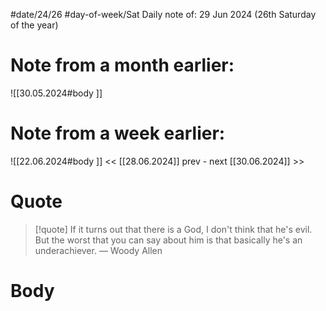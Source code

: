 
#date/24/26
#day-of-week/Sat
Daily note of: 29 Jun 2024 (26th Saturday of the year)

# Note from a month earlier:
![[30.05.2024#body ]]

# Note from a week earlier:
![[22.06.2024#body ]]
 << [[28.06.2024]] prev - next [[30.06.2024]] >>
# Quote

> [!quote] If it turns out that there is a God, I don't think that he's evil. But the worst that you can say about him is that basically he's an underachiever.
> — Woody Allen
# Body

